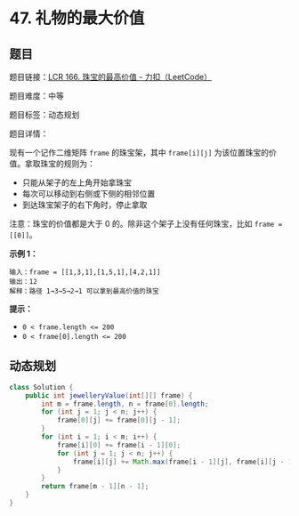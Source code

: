 # 47. 礼物的最大价值

## 题目

题目链接：[LCR 166. 珠宝的最高价值 - 力扣（LeetCode）](https://leetcode.cn/problems/li-wu-de-zui-da-jie-zhi-lcof/description/)

题目难度：中等

题目标签：动态规划

题目详情：

现有一个记作二维矩阵 `frame` 的珠宝架，其中 `frame[i][j]` 为该位置珠宝的价值。拿取珠宝的规则为：

- 只能从架子的左上角开始拿珠宝
- 每次可以移动到右侧或下侧的相邻位置
- 到达珠宝架子的右下角时，停止拿取

注意：珠宝的价值都是大于 0 的。除非这个架子上没有任何珠宝，比如 `frame = [[0]]`。

**示例 1：**

```
输入：frame = [[1,3,1],[1,5,1],[4,2,1]]
输出：12
解释：路径 1→3→5→2→1 可以拿到最高价值的珠宝
```

**提示：**

- `0 < frame.length <= 200`
- `0 < frame[0].length <= 200`



## 动态规划

``` java
class Solution {
    public int jewelleryValue(int[][] frame) {
        int m = frame.length, n = frame[0].length;
        for (int j = 1; j < n; j++) {
            frame[0][j] += frame[0][j - 1];
        }
        for (int i = 1; i < m; i++) {
            frame[i][0] += frame[i - 1][0];
            for (int j = 1; j < n; j++) {
                frame[i][j] += Math.max(frame[i - 1][j], frame[i][j - 1]);
            }
        }
        return frame[m - 1][n - 1];
    }
}
```